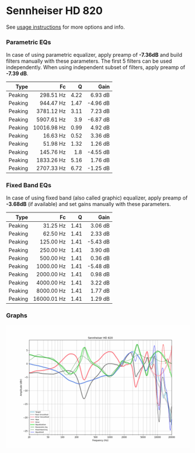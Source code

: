 # Sennheiser HD 820
See [usage instructions](https://github.com/jaakkopasanen/AutoEq#usage) for more options and info.

### Parametric EQs
In case of using parametric equalizer, apply preamp of **-7.36dB** and build filters manually
with these parameters. The first 5 filters can be used independently.
When using independent subset of filters, apply preamp of **-7.39 dB**.

| Type    | Fc          |    Q | Gain     |
|--------:|------------:|-----:|---------:|
| Peaking | 298.51 Hz   | 4.22 | 6.93 dB  |
| Peaking | 944.47 Hz   | 1.47 | -4.96 dB |
| Peaking | 3781.12 Hz  | 3.11 | 7.23 dB  |
| Peaking | 5907.61 Hz  | 3.9  | -6.87 dB |
| Peaking | 10016.98 Hz | 0.99 | 4.92 dB  |
| Peaking | 16.63 Hz    | 0.52 | 3.36 dB  |
| Peaking | 51.98 Hz    | 1.32 | 1.26 dB  |
| Peaking | 145.76 Hz   | 1.8  | -4.55 dB |
| Peaking | 1833.26 Hz  | 5.16 | 1.76 dB  |
| Peaking | 2707.33 Hz  | 6.72 | -1.25 dB |

### Fixed Band EQs
In case of using fixed band (also called graphic) equalizer, apply preamp of **-3.68dB**
(if available) and set gains manually with these parameters.

| Type    | Fc          |    Q | Gain     |
|--------:|------------:|-----:|---------:|
| Peaking | 31.25 Hz    | 1.41 | 3.06 dB  |
| Peaking | 62.50 Hz    | 1.41 | 2.33 dB  |
| Peaking | 125.00 Hz   | 1.41 | -5.43 dB |
| Peaking | 250.00 Hz   | 1.41 | 3.90 dB  |
| Peaking | 500.00 Hz   | 1.41 | 0.36 dB  |
| Peaking | 1000.00 Hz  | 1.41 | -5.48 dB |
| Peaking | 2000.00 Hz  | 1.41 | 0.98 dB  |
| Peaking | 4000.00 Hz  | 1.41 | 3.22 dB  |
| Peaking | 8000.00 Hz  | 1.41 | 1.77 dB  |
| Peaking | 16000.01 Hz | 1.41 | 1.29 dB  |

### Graphs
![](./Sennheiser%20HD%20820.png)